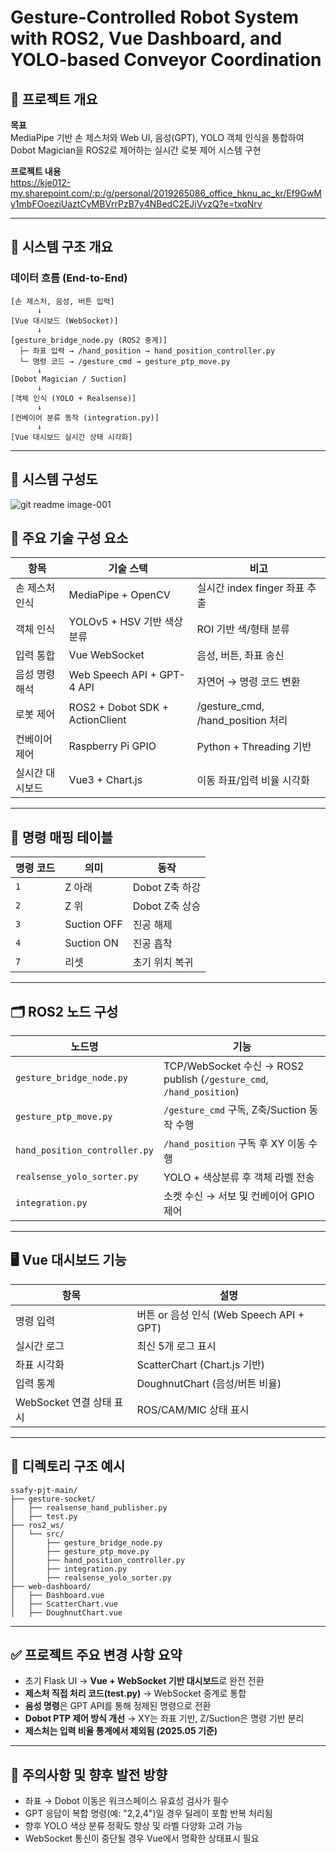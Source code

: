 
# Gesture-Controlled Robot System with ROS2, Vue Dashboard, and YOLO-based Conveyor Coordination

## 📝 프로젝트 개요

**목표**  
MediaPipe 기반 손 제스처와 Web UI, 음성(GPT), YOLO 객체 인식을 통합하여 Dobot Magician을 ROS2로 제어하는 실시간 로봇 제어 시스템 구현

**프로젝트 내용**  
https://kje012-my.sharepoint.com/:p:/g/personal/2019265086_office_hknu_ac_kr/Ef9GwMy1mbFOoeziUaztCyMBVrrPzB7y4NBedC2EJjVvzQ?e=txqNrv

---

## 🧱 시스템 구조 개요

### 데이터 흐름 (End-to-End)

```
[손 제스처, 음성, 버튼 입력]
      ↓
[Vue 대시보드 (WebSocket)]
      ↓
[gesture_bridge_node.py (ROS2 중계)]
  ├─ 좌표 입력 → /hand_position → hand_position_controller.py
  └─ 명령 코드 → /gesture_cmd → gesture_ptp_move.py
      ↓
[Dobot Magician / Suction]
      ↓
[객체 인식 (YOLO + Realsense)]
      ↓
[컨베이어 분류 동작 (integration.py)]
      ↓
[Vue 대시보드 실시간 상태 시각화]
```

---
## 🧭 시스템 구성도

![git readme image-001](https://github.com/user-attachments/assets/3136fc65-dcde-41e5-a03d-e975f4b25b1b)
## 🔧 주요 기술 구성 요소

| 항목 | 기술 스택 | 비고 |
|------|-----------|------|
| 손 제스처 인식 | MediaPipe + OpenCV | 실시간 index finger 좌표 추출 |
| 객체 인식 | YOLOv5 + HSV 기반 색상 분류 | ROI 기반 색/형태 분류 |
| 입력 통합 | Vue WebSocket | 음성, 버튼, 좌표 송신 |
| 음성 명령 해석 | Web Speech API + GPT-4 API | 자연어 → 명령 코드 변환 |
| 로봇 제어 | ROS2 + Dobot SDK + ActionClient | /gesture_cmd, /hand_position 처리 |
| 컨베이어 제어 | Raspberry Pi GPIO | Python + Threading 기반 |
| 실시간 대시보드 | Vue3 + Chart.js | 이동 좌표/입력 비율 시각화 |

---

## 🧠 명령 매핑 테이블

| 명령 코드 | 의미 | 동작 |
|------------|------|------|
| `1` | Z 아래 | Dobot Z축 하강 |
| `2` | Z 위 | Dobot Z축 상승 |
| `3` | Suction OFF | 진공 해제 |
| `4` | Suction ON | 진공 흡착 |
| `7` | 리셋 | 초기 위치 복귀 |

---

## 🗂 ROS2 노드 구성

| 노드명 | 기능 |
|--------|------|
| `gesture_bridge_node.py` | TCP/WebSocket 수신 → ROS2 publish (`/gesture_cmd`, `/hand_position`) |
| `gesture_ptp_move.py` | `/gesture_cmd` 구독, Z축/Suction 동작 수행 |
| `hand_position_controller.py` | `/hand_position` 구독 후 XY 이동 수행 |
| `realsense_yolo_sorter.py` | YOLO + 색상분류 후 객체 라벨 전송 |
| `integration.py` | 소켓 수신 → 서보 및 컨베이어 GPIO 제어 |

---

## 🖥️ Vue 대시보드 기능

| 항목 | 설명 |
|------|------|
| 명령 입력 | 버튼 or 음성 인식 (Web Speech API + GPT) |
| 실시간 로그 | 최신 5개 로그 표시 |
| 좌표 시각화 | ScatterChart (Chart.js 기반) |
| 입력 통계 | DoughnutChart (음성/버튼 비율) |
| WebSocket 연결 상태 표시 | ROS/CAM/MIC 상태 표시 |

---

## 📁 디렉토리 구조 예시

```
ssafy-pjt-main/
├── gesture-socket/
│   ├── realsense_hand_publisher.py
│   ├── test.py
├── ros2_ws/
│   └── src/
│       ├── gesture_bridge_node.py
│       ├── gesture_ptp_move.py
│       ├── hand_position_controller.py
│       ├── integration.py
│       ├── realsense_yolo_sorter.py
├── web-dashboard/
│   ├── Dashboard.vue
│   ├── ScatterChart.vue
│   ├── DoughnutChart.vue
```

---

## ✅ 프로젝트 주요 변경 사항 요약

- 초기 Flask UI → **Vue + WebSocket 기반 대시보드**로 완전 전환
- **제스처 직접 처리 코드(test.py)** → WebSocket 중계로 통합
- **음성 명령**은 GPT API를 통해 정제된 명령으로 전환
- **Dobot PTP 제어 방식 개선** → XY는 좌표 기반, Z/Suction은 명령 기반 분리
- **제스처는 입력 비율 통계에서 제외됨 (2025.05 기준)**

---

## 📌 주의사항 및 향후 발전 방향

- 좌표 → Dobot 이동은 워크스페이스 유효성 검사가 필수
- GPT 응답이 복합 명령(예: "2,2,4")일 경우 딜레이 포함 반복 처리됨
- 향후 YOLO 색상 분류 정확도 향상 및 라벨 다양화 고려 가능
- WebSocket 통신이 중단될 경우 Vue에서 명확한 상태표시 필요
